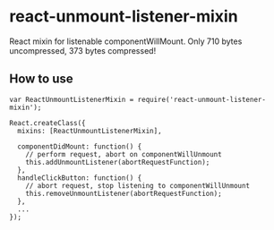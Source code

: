 # react-unmount-listener-mixin

React mixin for listenable componentWillMount. Only 710 bytes uncompressed, 373 bytes compressed!

## How to use

```JS
var ReactUnmountListenerMixin = require('react-unmount-listener-mixin');

React.createClass({
  mixins: [ReactUnmountListenerMixin],

  componentDidMount: function() {
    // perform request, abort on componentWillUnmount
    this.addUnmountListener(abortRequestFunction);
  },
  handleClickButton: function() {
    // abort request, stop listening to componentWillUnmount
    this.removeUnmountListener(abortRequestFunction);
  },
  ...
});
```
